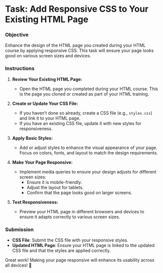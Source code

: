 # **Task: Add Responsive CSS to Your Existing HTML Page**

### **Objective**

Enhance the design of the HTML page you created during your HTML course by applying responsive CSS. This task will ensure your page looks good on various screen sizes and devices.

### **Instructions**

1.  **Review Your Existing HTML Page:**
    
    -   Open the HTML page you completed during your HTML course. This is the page you cloned or created as part of your HTML training.
2.  **Create or Update Your CSS File:**
    
    -   If you haven’t done so already, create a CSS file (e.g., `styles.css`) and link it to your HTML page.
    -   If you have an existing CSS file, update it with new styles for responsiveness.
3.  **Apply Basic Styles:**
    
    -   Add or adjust styles to enhance the visual appearance of your page. Focus on colors, fonts, and layout to match the design requirements.
4.  **Make Your Page Responsive:**
    
    -   Implement media queries to ensure your design adjusts for different screen sizes:
        -   Ensure it is mobile-friendly.
        -   Adjust the layout for tablets.
        -   Confirm that the page looks good on larger screens.
5.  **Test Responsiveness:**
    
    -   Preview your HTML page in different browsers and devices to ensure it adapts correctly to various screen sizes.

### **Submission**

-   **CSS File**: Submit the CSS file with your responsive styles.
-   **Updated HTML Page**: Ensure your HTML page is linked to the updated CSS file and that the styles are applied correctly.

Great work! Making your page responsive will enhance its usability across all devices! 🚀
<!--stackedit_data:
eyJoaXN0b3J5IjpbNjE1NzE5OTY4XX0=
-->
